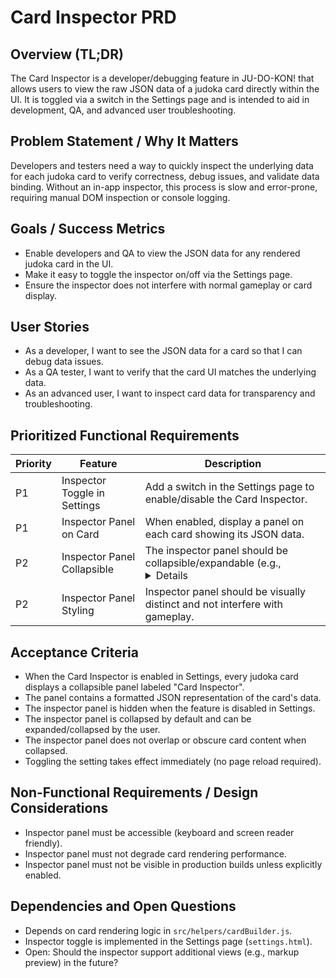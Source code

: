 # Card Inspector PRD

## Overview (TL;DR)

The Card Inspector is a developer/debugging feature in JU-DO-KON! that allows users to view the raw JSON data of a judoka card directly within the UI. It is toggled via a switch in the Settings page and is intended to aid in development, QA, and advanced user troubleshooting.

## Problem Statement / Why It Matters

Developers and testers need a way to quickly inspect the underlying data for each judoka card to verify correctness, debug issues, and validate data binding. Without an in-app inspector, this process is slow and error-prone, requiring manual DOM inspection or console logging.

## Goals / Success Metrics

- Enable developers and QA to view the JSON data for any rendered judoka card in the UI.
- Make it easy to toggle the inspector on/off via the Settings page.
- Ensure the inspector does not interfere with normal gameplay or card display.

## User Stories

- As a developer, I want to see the JSON data for a card so that I can debug data issues.
- As a QA tester, I want to verify that the card UI matches the underlying data.
- As an advanced user, I want to inspect card data for transparency and troubleshooting.

## Prioritized Functional Requirements

| Priority | Feature                      | Description                                                                  |
| -------- | ---------------------------- | ---------------------------------------------------------------------------- |
| P1       | Inspector Toggle in Settings | Add a switch in the Settings page to enable/disable the Card Inspector.      |
| P1       | Inspector Panel on Card      | When enabled, display a panel on each card showing its JSON data.            |
| P2       | Inspector Panel Collapsible  | The inspector panel should be collapsible/expandable (e.g., <details>).      |
| P2       | Inspector Panel Styling      | Inspector panel should be visually distinct and not interfere with gameplay. |

## Acceptance Criteria

- When the Card Inspector is enabled in Settings, every judoka card displays a collapsible panel labeled "Card Inspector".
- The panel contains a formatted JSON representation of the card's data.
- The inspector panel is hidden when the feature is disabled in Settings.
- The inspector panel is collapsed by default and can be expanded/collapsed by the user.
- The inspector panel does not overlap or obscure card content when collapsed.
- Toggling the setting takes effect immediately (no page reload required).

## Non-Functional Requirements / Design Considerations

- Inspector panel must be accessible (keyboard and screen reader friendly).
- Inspector panel must not degrade card rendering performance.
- Inspector panel must not be visible in production builds unless explicitly enabled.

## Dependencies and Open Questions

- Depends on card rendering logic in `src/helpers/cardBuilder.js`.
- Inspector toggle is implemented in the Settings page (`settings.html`).
- Open: Should the inspector support additional views (e.g., markup preview) in the future?
